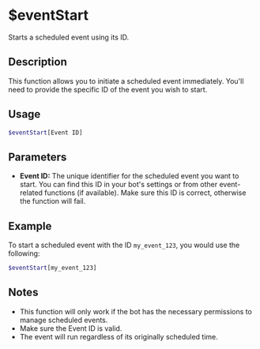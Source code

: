 # $eventStart

Starts a scheduled event using its ID.

## Description

This function allows you to initiate a scheduled event immediately. You'll need to provide the specific ID of the event you wish to start.

## Usage

```bash
$eventStart[Event ID]
```

## Parameters

*   **Event ID:**  The unique identifier for the scheduled event you want to start. You can find this ID in your bot's settings or from other event-related functions (if available).  Make sure this ID is correct, otherwise the function will fail.

## Example

To start a scheduled event with the ID `my_event_123`, you would use the following:

```bash
$eventStart[my_event_123]
```

## Notes

*   This function will only work if the bot has the necessary permissions to manage scheduled events.
*   Make sure the Event ID is valid.
*   The event will run regardless of its originally scheduled time.